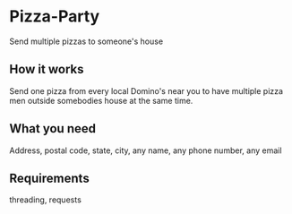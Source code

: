 # Pizza-Party
Send multiple pizzas to someone's house

How it works
------------------------------------------------------------
Send one pizza from every local Domino's near you to have multiple pizza men outside somebodies house at the same time.

What you need
------------------------------------------------------------
Address, postal code, state, city, any name, any phone number, any email

Requirements
------------------------------------------------------------
threading,
requests
